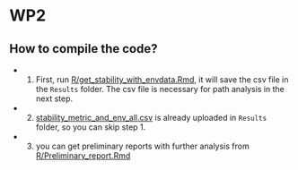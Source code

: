 # WP2

## How to compile the code? 
  - 1. First, run [R/get_stability_with_envdata.Rmd](https://github.com/sghosh89/WP2/blob/main/R/get_stability_with_envdata.Rmd), it will save the csv file in the `Results` folder. The csv file is necessary for path analysis in the next step.
  - 2. [stability_metric_and_env_all.csv](https://github.com/sghosh89/WP2/blob/main/Results/stability_metric_and_env_all.csv) is already uploaded in `Results` folder, so you can skip step 1.
  - 3. you can get preliminary reports with further analysis from [R/Preliminary_report.Rmd](https://github.com/sghosh89/WP2/blob/main/R/Preliminary_report.Rmd)